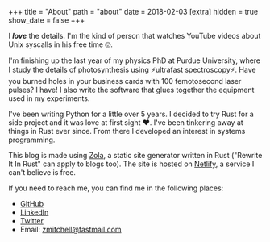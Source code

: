 +++
title = "About"
path = "about"
date = 2018-02-03
[extra]
hidden = true
show_date = false
+++

I _**love**_ the details. I'm the kind of person that watches YouTube videos about Unix syscalls in his free time 🤓.

I'm finishing up the last year of my physics PhD at Purdue University, where I study the details of photosynthesis using ⚡️ultrafast spectroscopy⚡️. Have you burned holes in your business cards with 100 femotosecond laser pulses? I have! I also write the software that glues together the equipment used in my experiments.

I've been writing Python for a little over 5 years. I decided to try Rust for a side project and it was love at first sight ❤️. I've been tinkering away at things in Rust ever since. From there I developed an interest in systems programming.

This blog is made using [Zola](https://www.getzola.org/), a static site generator written in Rust ("Rewrite It In Rust" can apply to blogs too). The site is hosted on [Netlify](https://www.netlify.com), a service I can't believe is free.

If you need to reach me, you can find me in the following places:

* [GitHub](https://github.com/zmitchell)
* [LinkedIn](https://www.linkedin.com/in/zmitchell22)
* [Twitter](https://www.twitter.com/gluons)
* Email: [zmitchell@fastmail.com](mailto:zmitchell@fastmail.com)

